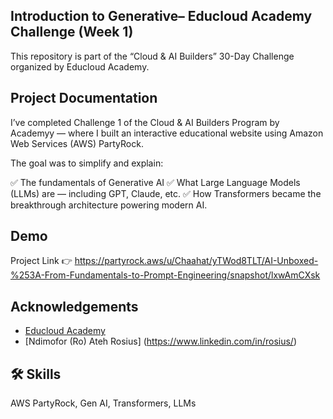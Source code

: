 
## Introduction to Generative– Educloud Academy Challenge (Week 1)


This repository is part of the “Cloud & AI Builders” 30-Day Challenge organized by Educloud Academy.


## Project Documentation
I’ve completed Challenge 1 of the Cloud & AI Builders Program by Academyy — where I built an interactive educational website using Amazon Web Services (AWS) PartyRock.

The goal was to simplify and explain:

✅ The fundamentals of Generative AI
✅ What Large Language Models (LLMs) are — including GPT, Claude, etc.
✅ How Transformers became the breakthrough architecture powering modern AI.


## Demo

Project Link 👉 https://partyrock.aws/u/Chaahat/yTWod8TLT/AI-Unboxed-%253A-From-Fundamentals-to-Prompt-Engineering/snapshot/lxwAmCXsk


## Acknowledgements

 - [Educloud Academy](https://www.linkedin.com/company/educloud-academy/posts/?feedView=all)
- [Ndimofor (Ro) Ateh Rosius] (https://www.linkedin.com/in/rosius/)


## 🛠 Skills
AWS PartyRock, Gen AI, Transformers, LLMs

